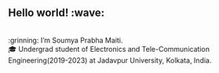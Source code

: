<h2>Hello world! :wave: </h2><br>
:grinning: I’m Soumya Prabha Maiti. <br>
🎓 Undergrad student of Electronics and Tele-Communication Engineering(2019-2023) at Jadavpur University, Kolkata, India. <br>
<!-- Interested in Machine Learning and Deep Learning.
 - 🌱 I’m currently learning ...
- 💞️ I’m looking to collaborate on ...
- 📫 How to reach me ...
-->

<!---
soumya-prabha-maiti/soumya-prabha-maiti is a ✨ special ✨ repository because its `README.md` (this file) appears on your GitHub profile.
You can click the Preview link to take a look at your changes.
--->
